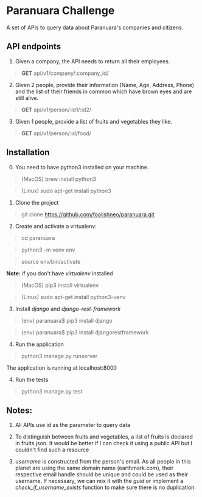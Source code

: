 # Paranuara Challenge

A set of APIs to query data about Paranuara's companies and citizens.

## API endpoints

1. Given a company, the API needs to return all their employees.

> **GET** api/v1/company/:company_id/

2. Given 2 people, provide their information (Name, Age, Address, Phone) and the list of their friends in common which have brown eyes and are still alive.

> **GET** api/v1/person/:id1/:id2/

3. Given 1 people, provide a list of fruits and vegetables they like.

> **GET** api/v1/person/:id/food/

## Installation

0. You need to have python3 installed on your machine.   
> (MacOS) brew install python3

> (Linux) sudo apt-get install python3 

1. Clone the project
> git clone https://github.com/foolishneo/paranuara.git

2. Create and activate a virtualenv:
> cd paranuara

> python3 -m venv env

> source env/bin/activate

**Note:** if you don't have *virtualenv* installed
> (MacOS) pip3 install virtualenv

> (Linux) sudo apt-get install python3-venv

3. Install *django* and *django-rest-framework*

> (env) paranuara$ pip3 install django

> (env) paranuara$ pip3 install djangorestframework

4. Run the application
> python3 manage.py runserver

The application is running at localhost:8000

4. Run the tests
> python3 manage.py test

## Notes:

1. All APIs use id as the parameter to query data

2. To distinguish between fruits and vegetables, a list of fruits is declared in fruits.json. It would be better if I can check it using a public API but I couldn't find such a resource

3. *username* is constructed from the person's email. As all people in this planet are using the same domain name (earthmark.com), their respective email handle should be unique and could be used as their username. If necessary, we can mix it with the *guid* or implement a *check_if_username_exists* function to make sure there is no duplication.

